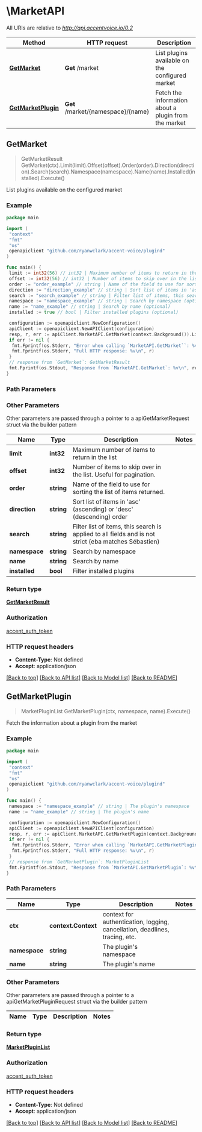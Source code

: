 # \MarketAPI

All URIs are relative to *<http://api.accentvoice.io/0.2>*

Method | HTTP request | Description
------------- | ------------- | -------------
[**GetMarket**](MarketAPI.md#GetMarket) | **Get** /market | List plugins available on the configured market
[**GetMarketPlugin**](MarketAPI.md#GetMarketPlugin) | **Get** /market/{namespace}/{name} | Fetch the information about a plugin from the market

## GetMarket

> GetMarketResult GetMarket(ctx).Limit(limit).Offset(offset).Order(order).Direction(direction).Search(search).Namespace(namespace).Name(name).Installed(installed).Execute()

List plugins available on the configured market

### Example

```go
package main

import (
 "context"
 "fmt"
 "os"
 openapiclient "github.com/ryanwclark/accent-voice/plugind"
)

func main() {
 limit := int32(56) // int32 | Maximum number of items to return in the list (optional)
 offset := int32(56) // int32 | Number of items to skip over in the list. Useful for pagination. (optional)
 order := "order_example" // string | Name of the field to use for sorting the list of items returned. (optional)
 direction := "direction_example" // string | Sort list of items in 'asc' (ascending) or 'desc' (descending) order (optional)
 search := "search_example" // string | Filter list of items, this search is applied to all fields and is not strict (eba matches Sébastien) (optional)
 namespace := "namespace_example" // string | Search by namespace (optional)
 name := "name_example" // string | Search by name (optional)
 installed := true // bool | Filter installed plugins (optional)

 configuration := openapiclient.NewConfiguration()
 apiClient := openapiclient.NewAPIClient(configuration)
 resp, r, err := apiClient.MarketAPI.GetMarket(context.Background()).Limit(limit).Offset(offset).Order(order).Direction(direction).Search(search).Namespace(namespace).Name(name).Installed(installed).Execute()
 if err != nil {
  fmt.Fprintf(os.Stderr, "Error when calling `MarketAPI.GetMarket``: %v\n", err)
  fmt.Fprintf(os.Stderr, "Full HTTP response: %v\n", r)
 }
 // response from `GetMarket`: GetMarketResult
 fmt.Fprintf(os.Stdout, "Response from `MarketAPI.GetMarket`: %v\n", resp)
}
```

### Path Parameters

### Other Parameters

Other parameters are passed through a pointer to a apiGetMarketRequest struct via the builder pattern

Name | Type | Description  | Notes
------------- | ------------- | ------------- | -------------
 **limit** | **int32** | Maximum number of items to return in the list |
 **offset** | **int32** | Number of items to skip over in the list. Useful for pagination. |
 **order** | **string** | Name of the field to use for sorting the list of items returned. |
 **direction** | **string** | Sort list of items in &#39;asc&#39; (ascending) or &#39;desc&#39; (descending) order |
 **search** | **string** | Filter list of items, this search is applied to all fields and is not strict (eba matches Sébastien) |
 **namespace** | **string** | Search by namespace |
 **name** | **string** | Search by name |
 **installed** | **bool** | Filter installed plugins |

### Return type

[**GetMarketResult**](GetMarketResult.md)

### Authorization

[accent_auth_token](../README.md#accent_auth_token)

### HTTP request headers

- **Content-Type**: Not defined
- **Accept**: application/json

[[Back to top]](#) [[Back to API list]](../README.md#documentation-for-api-endpoints)
[[Back to Model list]](../README.md#documentation-for-models)
[[Back to README]](../README.md)

## GetMarketPlugin

> MarketPluginList GetMarketPlugin(ctx, namespace, name).Execute()

Fetch the information about a plugin from the market

### Example

```go
package main

import (
 "context"
 "fmt"
 "os"
 openapiclient "github.com/ryanwclark/accent-voice/plugind"
)

func main() {
 namespace := "namespace_example" // string | The plugin's namespace
 name := "name_example" // string | The plugin's name

 configuration := openapiclient.NewConfiguration()
 apiClient := openapiclient.NewAPIClient(configuration)
 resp, r, err := apiClient.MarketAPI.GetMarketPlugin(context.Background(), namespace, name).Execute()
 if err != nil {
  fmt.Fprintf(os.Stderr, "Error when calling `MarketAPI.GetMarketPlugin``: %v\n", err)
  fmt.Fprintf(os.Stderr, "Full HTTP response: %v\n", r)
 }
 // response from `GetMarketPlugin`: MarketPluginList
 fmt.Fprintf(os.Stdout, "Response from `MarketAPI.GetMarketPlugin`: %v\n", resp)
}
```

### Path Parameters

Name | Type | Description  | Notes
------------- | ------------- | ------------- | -------------
**ctx** | **context.Context** | context for authentication, logging, cancellation, deadlines, tracing, etc.
**namespace** | **string** | The plugin&#39;s namespace |
**name** | **string** | The plugin&#39;s name |

### Other Parameters

Other parameters are passed through a pointer to a apiGetMarketPluginRequest struct via the builder pattern

Name | Type | Description  | Notes
------------- | ------------- | ------------- | -------------

### Return type

[**MarketPluginList**](MarketPluginList.md)

### Authorization

[accent_auth_token](../README.md#accent_auth_token)

### HTTP request headers

- **Content-Type**: Not defined
- **Accept**: application/json

[[Back to top]](#) [[Back to API list]](../README.md#documentation-for-api-endpoints)
[[Back to Model list]](../README.md#documentation-for-models)
[[Back to README]](../README.md)
